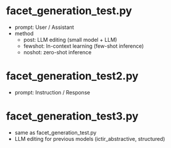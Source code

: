 # facet_generation_test.py
- prompt: User / Assistant 
- method
    - post: LLM editing (small model + LLM)
    - fewshot: In-context learning (few-shot inference)
    - noshot: zero-shot inference

# facet_generation_test2.py
- prompt: Instruction / Response 

# facet_generation_test3.py
- same as facet_generation_test.py
- LLM editing for previous models (ictir_abstractive, structured)